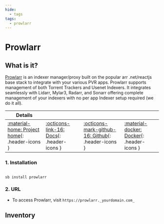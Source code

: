 ```yaml
---
hide:
  - tags
tags:
  - prowlarr
---
```


# Prowlarr

## What is it?

[Prowlarr](https://prowlarr.com/) is an indexer manager/proxy built on the popular arr .net/reactjs base stack to integrate with your various PVR apps. Prowlarr supports management of both Torrent Trackers and Usenet Indexers. It integrates seamlessly with Lidarr, Mylar3, Radarr, and Sonarr offering complete management of your indexers with no per app Indexer setup required (we do it all).

| Details     |             |             |             |
|-------------|-------------|-------------|-------------|
| [:material-home: Project home](https://prowlarr.com/){: .header-icons } | [:octicons-link-16: Docs](https://wiki.servarr.com/prowlarr){: .header-icons } | [:octicons-mark-github-16: Github](https://github.com/Prowlarr/Prowlarr/){: .header-icons } | [:material-docker: Docker](https://hub.docker.com/r/hotio/prowlarr){: .header-icons }|

### 1. Installation

``` shell

sb install prowlarr

```

### 2. URL

- To access Prowlarr, visit `https://prowlarr._yourdomain.com_`

## Inventory
<!-- BEGIN SALTBOX MANAGED VARIABLES SECTION -->
<!-- END SALTBOX MANAGED VARIABLES SECTION -->
